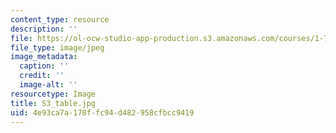 ```yaml
---
content_type: resource
description: ''
file: https://ol-ocw-studio-app-production.s3.amazonaws.com/courses/1-74-land-water-food-and-climate-fall-2020/4e93ca7a178ffc94d482958cfbcc9419_S3_table.jpg
file_type: image/jpeg
image_metadata:
  caption: ''
  credit: ''
  image-alt: ''
resourcetype: Image
title: S3_table.jpg
uid: 4e93ca7a-178f-fc94-d482-958cfbcc9419
---
```


